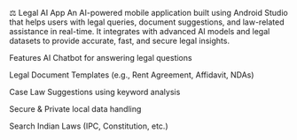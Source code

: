 ⚖️ Legal AI App
An AI-powered mobile application built using Android Studio that helps users with legal queries, document suggestions, and law-related assistance in real-time. It integrates with advanced AI models and legal datasets to provide accurate, fast, and secure legal insights.

 Features
 AI Chatbot for answering legal questions

 Legal Document Templates (e.g., Rent Agreement, Affidavit, NDAs)

 Case Law Suggestions using keyword analysis

 Secure & Private local data handling

 Search Indian Laws (IPC, Constitution, etc.)



